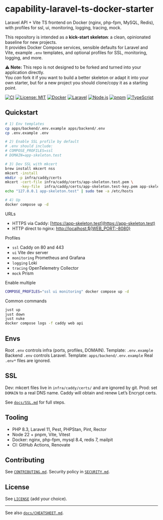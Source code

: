 # capability-laravel-ts-docker-starter

Laravel API + Vite TS frontend on Docker (nginx, php-fpm, MySQL, Redis), with profiles for ssl, ui, monitoring, logging, tracing, mock.

This repository is intended as a **kick-start skeleton**: a clean, opinionated baseline for new projects.  
It provides Docker Compose services, sensible defaults for Laravel and Vite, example `.env` templates, and optional profiles for SSL, monitoring, logging, and more.  

⚠️  **Note:** This repo is not designed to be forked and turned into your application directly.  
You *can* fork it if you want to build a better skeleton or adapt it into your own starter, but for a new project you should clone/copy it as a starting point.

[![CI](https://github.com/capability/capability-laravel-ts-docker-starter/actions/workflows/ci.yml/badge.svg)](https://github.com/your-handle/capability-laravel-ts-docker-starter/actions/workflows/ci.yml)
[![License: MIT](https://img.shields.io/badge/License-MIT-green.svg)](LICENSE)
[![Docker](https://img.shields.io/badge/docker-ready-blue.svg)](https://www.docker.com/)
[![Laravel](https://img.shields.io/badge/laravel-12-red.svg)](https://laravel.com/)
[![Node.js](https://img.shields.io/badge/node-22.x-6DA55F.svg)](https://nodejs.org/)
[![pnpm](https://img.shields.io/badge/pnpm-10.15.1-orange.svg)](https://pnpm.io/)
[![TypeScript](https://img.shields.io/badge/typescript-5.x-blue.svg)](https://www.typescriptlang.org/)

## Quickstart

```bash
# 1) Env templates
cp apps/backend/.env.example apps/backend/.env
cp .env.example .env

# 2) Enable SSL profile by default
# .env should include:
# COMPOSE_PROFILES=ssl
# DOMAIN=app-skeleton.test

# 3) Dev SSL with mkcert
brew install mkcert nss
mkcert -install
mkdir -p infra/caddy/certs
mkcert -cert-file infra/caddy/certs/app-skeleton.test.pem \
       -key-file  infra/caddy/certs/app-skeleton.test-key.pem app-skeleton.test
echo "127.0.0.1 app-skeleton.test" | sudo tee -a /etc/hosts

# 4) Up
docker compose up -d
````

URLs

* HTTPS via Caddy: [https://app-skeleton.test](https://app-skeleton.test)
* HTTP direct to nginx: [http://localhost:\${WEB\_PORT:-8080}](http://localhost:${WEB_PORT:-8080})

Profiles

* `ssl` Caddy on 80 and 443
* `ui` Vite dev server
* `monitoring` Prometheus and Grafana
* `logging` Loki
* `tracing` OpenTelemetry Collector
* `mock` Prism

Enable multiple

```bash
COMPOSE_PROFILES="ssl ui monitoring" docker compose up -d
```

Common commands

```bash
just up
just down
just nuke
docker compose logs -f caddy web api
```

## Envs

Root `.env` controls infra (ports, profiles, DOMAIN). Template: `.env.example`
Backend `.env` controls Laravel. Template: `apps/backend/.env.example`
Real `.env*` files are ignored.

## SSL

Dev: mkcert files live in `infra/caddy/certs/` and are ignored by git.
Prod: set `DOMAIN` to a real DNS name. Caddy will obtain and renew Let’s Encrypt certs.

See [`docs/SSL.md`](docs/SSL.md) for full steps.

## Tooling

* PHP 8.3, Laravel 11, Pest, PHPStan, Pint, Rector
* Node 22 + pnpm, Vite, Vitest
* Docker: nginx, php-fpm, mysql 8.4, redis 7, mailpit
* CI: GitHub Actions, Renovate

## Contributing

See [`CONTRIBUTING.md`](CONTRIBUTING.md). Security policy in [`SECURITY.md`](SECURITY.md).

## License

See [`LICENSE`](LICENSE) (add your choice).

---

See also [`docs/CHEATSHEET.md`](docs/CHEATSHEET.md).
